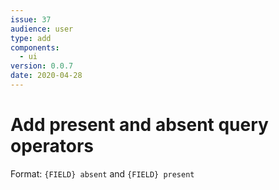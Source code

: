 ```yaml
---
issue: 37
audience: user
type: add
components:
  - ui
version: 0.0.7
date: 2020-04-28
---
```


# Add present and absent query operators

Format: `{FIELD} absent` and `{FIELD} present`
